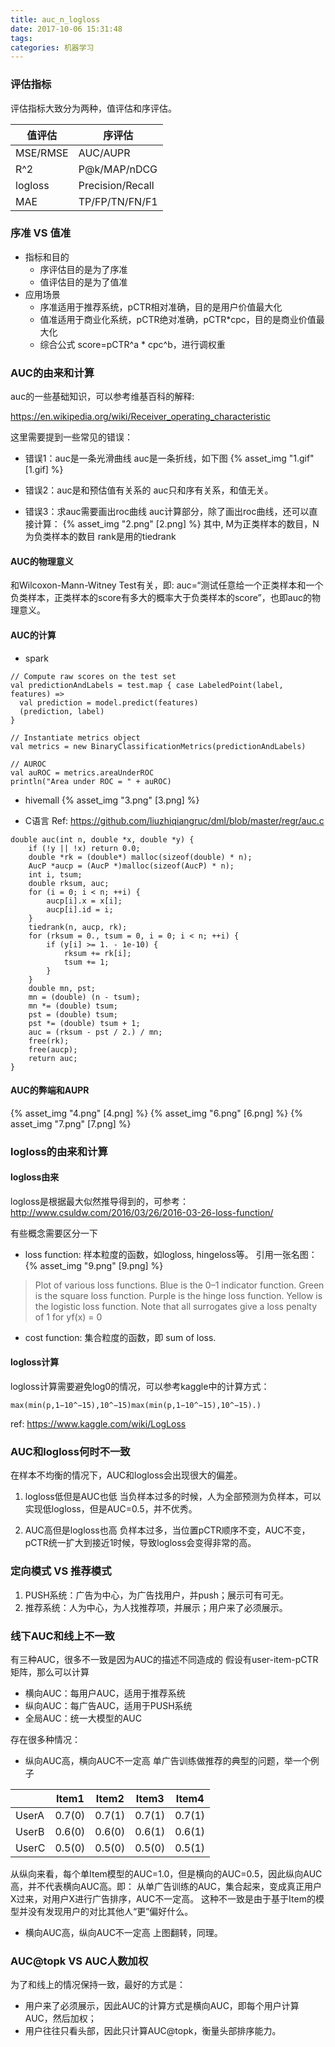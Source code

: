 ```yaml
---
title: auc_n_logloss
date: 2017-10-06 15:31:48
tags:
categories: 机器学习
---
```


### 评估指标
评估指标大致分为两种，值评估和序评估。

<!-- more -->

| 值评估 | 序评估 |
|--- |---|
| MSE/RMSE | AUC/AUPR |
| R^2 | P@k/MAP/nDCG |
| logloss | Precision/Recall |
| MAE | TP/FP/TN/FN/F1 |

### 序准 VS 值准
* 指标和目的
    * 序评估目的是为了序准
    * 值评估目的是为了值准
* 应用场景
    * 序准适用于推荐系统，pCTR相对准确，目的是用户价值最大化
    * 值准适用于商业化系统，pCTR绝对准确，pCTR*cpc，目的是商业价值最大化
    * 综合公式 score=pCTR^a * cpc^b，进行调权重

### AUC的由来和计算
auc的一些基础知识，可以参考维基百科的解释:

https://en.wikipedia.org/wiki/Receiver_operating_characteristic

这里需要提到一些常见的错误：
* 错误1：auc是一条光滑曲线
auc是一条折线，如下图
 {% asset_img "1.gif" [1.gif] %}

* 错误2：auc是和预估值有关系的
auc只和序有关系，和值无关。

* 错误3：求auc需要画出roc曲线
auc计算部分，除了画出roc曲线，还可以直接计算：
 {% asset_img "2.png" [2.png] %}
其中,
M为正类样本的数目，N为负类样本的数目
rank是用的tiedrank

#### AUC的物理意义

和Wilcoxon-Mann-Witney Test有关，即:
auc=“测试任意给一个正类样本和一个负类样本，正类样本的score有多大的概率大于负类样本的score”，也即auc的物理意义。

#### AUC的计算
* spark
```
// Compute raw scores on the test set
val predictionAndLabels = test.map { case LabeledPoint(label, features) =>
  val prediction = model.predict(features)
  (prediction, label)
}

// Instantiate metrics object
val metrics = new BinaryClassificationMetrics(predictionAndLabels)

// AUROC
val auROC = metrics.areaUnderROC
println("Area under ROC = " + auROC)
```

* hivemall
 {% asset_img "3.png" [3.png] %}

* C语言
Ref: https://github.com/liuzhiqiangruc/dml/blob/master/regr/auc.c
```
double auc(int n, double *x, double *y) {
    if (!y || !x) return 0.0;
    double *rk = (double*) malloc(sizeof(double) * n);
    AucP *aucp = (AucP *)malloc(sizeof(AucP) * n);
    int i, tsum;
    double rksum, auc;
    for (i = 0; i < n; ++i) {
        aucp[i].x = x[i];
        aucp[i].id = i;
    }
    tiedrank(n, aucp, rk);
    for (rksum = 0., tsum = 0, i = 0; i < n; ++i) {
        if (y[i] >= 1. - 1e-10) {
            rksum += rk[i];
            tsum += 1;
        }
    }
    double mn, pst;
    mn = (double) (n - tsum);
    mn *= (double) tsum;
    pst = (double) tsum;
    pst *= (double) tsum + 1;
    auc = (rksum - pst / 2.) / mn;
    free(rk);
    free(aucp);
    return auc;
}
```

#### AUC的弊端和AUPR
 {% asset_img "4.png" [4.png] %}
 {% asset_img "6.png" [6.png] %}
 {% asset_img "7.png" [7.png] %}

### logloss的由来和计算

#### logloss由来
logloss是根据最大似然推导得到的，可参考：
http://www.csuldw.com/2016/03/26/2016-03-26-loss-function/

有些概念需要区分一下
* loss function: 样本粒度的函数，如logloss, hingeloss等。
引用一张名图：
{% asset_img "9.png" [9.png] %}

>Plot of various loss functions. Blue is the 0–1 indicator function. Green is the square loss function. Purple is the hinge loss function. Yellow is the logistic loss function. Note that all surrogates give a loss penalty of 1 for yf(x) = 0

* cost function: 集合粒度的函数，即 sum of loss.
 
#### logloss计算
logloss计算需要避免log0的情况，可以参考kaggle中的计算方式：
```
max(min(p,1−10^−15),10^−15)max(min(p,1−10^−15),10^−15).)
```
ref: https://www.kaggle.com/wiki/LogLoss

### AUC和logloss何时不一致
在样本不均衡的情况下，AUC和logloss会出现很大的偏差。
1. logloss低但是AUC也低
当负样本过多的时候，人为全部预测为负样本，可以实现低logloss，但是AUC=0.5，并不优秀。

2. AUC高但是logloss也高
负样本过多，当位置pCTR顺序不变，AUC不变，pCTR统一扩大到接近1时候，导致logloss会变得非常的高。

### 定向模式 VS 推荐模式
1. PUSH系统：广告为中心，为广告找用户，并push；展示可有可无。
2. 推荐系统：人为中心，为人找推荐项，并展示；用户来了必须展示。

### 线下AUC和线上不一致
有三种AUC，很多不一致是因为AUC的描述不同造成的
假设有user-item-pCTR矩阵，那么可以计算
* 横向AUC：每用户AUC，适用于推荐系统
* 纵向AUC：每广告AUC，适用于PUSH系统
* 全局AUC：统一大模型的AUC

存在很多种情况：
* 纵向AUC高，横向AUC不一定高
单广告训练做推荐的典型的问题，举一个例子

|  | Item1 | Item2 | Item3 | Item4 |
| --- | ---| --- | --- | --- |
| UserA | 0.7(0) | 0.7(1) | 0.7(1) | 0.7(1) |
| UserB | 0.6(0) | 0.6(0) | 0.6(1) | 0.6(1) |
| UserC | 0.5(0) | 0.5(0) | 0.5(0) | 0.5(1) |

从纵向来看，每个单Item模型的AUC=1.0，但是横向的AUC=0.5，因此纵向AUC高，并不代表横向AUC高。即：
从单广告训练的AUC，集合起来，变成真正用户X过来，对用户X进行广告排序，AUC不一定高。
这种不一致是由于基于Item的模型并没有发现用户的对比其他人“更”偏好什么。

* 横向AUC高，纵向AUC不一定高
上图翻转，同理。

### AUC@topk VS AUC人数加权
为了和线上的情况保持一致，最好的方式是：
* 用户来了必须展示，因此AUC的计算方式是横向AUC，即每个用户计算AUC，然后加权；
* 用户往往只看头部，因此只计算AUC@topk，衡量头部排序能力。


